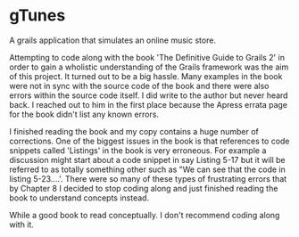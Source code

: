 # gTunes
A grails application that simulates an online music store.

Attempting to code along with the book 'The Definitive Guide to Grails 2' in order to gain a wholistic understanding of the
Grails framework was the aim of this project. It turned out to be a big hassle. Many examples in the book were not in sync
with the source code of the book and there were also errors within the source code itself. I did write to the author but never
heard back. I reached out to him in the first place because the Apress errata page for the book didn't list any known errors.

I finished reading the book and my copy contains a huge number of corrections. One of the biggest issues in the book is that
references to code snippets called 'Listings' in the book is very erroneous. For example a discussion might start about a code
snippet in say Listing 5-17 but it will be referred to as totally something other such as "We can see that the code in listing
5-23....'. There were so many of these types of frustrating errors that by Chapter 8 I decided to stop coding along and just finished
reading the book to understand concepts instead.

While a good book to read conceptually. I don't recommend coding along with it.
